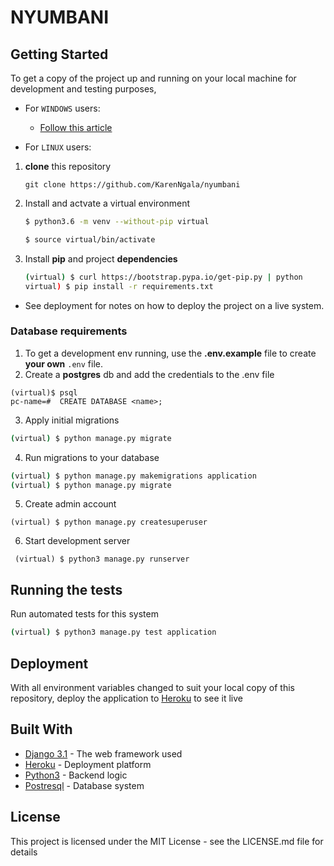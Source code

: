 # NYUMBANI

## Getting Started
To get a copy of the project up and running on your local machine for development and testing purposes,

- For `WINDOWS` users:
  - [Follow this article](https://animesh.blog/setting-up-an-existing-django-project-on-windows/)

- For `LINUX` users:
1. **clone** this repository 
   ``` 
   git clone https://github.com/KarenNgala/nyumbani
   ```
2. Install and actvate a virtual environment
   ```bash
   $ python3.6 -m venv --without-pip virtual

   $ source virtual/bin/activate
   ```

3. Install **pip** and project **dependencies**
   ```sh
   (virtual) $ curl https://bootstrap.pypa.io/get-pip.py | python
   virtual) $ pip install -r requirements.txt
    ```
* See deployment for notes on how to deploy the project on a live system.

### Database requirements
1.  To get a development env running, use the **.env.example** file to create **your own** `.env` file.
2.  Create a **postgres** db and add the credentials to the .env file
```
(virtual)$ psql
pc-name=#  CREATE DATABASE <name>;
```
3.  Apply initial migrations
```sh 
(virtual) $ python manage.py migrate 
```
4. Run migrations to your database
```sh
(virtual) $ python manage.py makemigrations application
(virtual) $ python manage.py migrate
```
5. Create admin account
```
(virtual) $ python manage.py createsuperuser
```
6.  Start development server
```
 (virtual) $ python3 manage.py runserver
 ```

## Running the tests

Run automated tests for this system

```sh
(virtual) $ python3 manage.py test application
```

## Deployment

With all environment variables changed to suit your local copy of this repository, deploy the application to [Heroku](https://medium.com/@hdsingh13/deploying-django-app-on-heroku-with-postgres-as-backend-b2f3194e8a43) to see it live

## Built With

* [Django 3.1](https://www.djangoproject.com/) - The web framework used
* [Heroku](https://www.heroku.com/platform) -  Deployment platform
* [Python3](https://www.python.org/) - Backend logic
* [Postresql](https://www.postgresql.org/) - Database system

## License
This project is licensed under the MIT License - see the LICENSE.md file for details